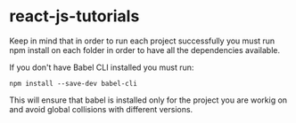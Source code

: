 # react-js-tutorials
Keep in mind that in order to run each project successfully you must run npm install on each folder in order to have all the dependencies available.

If you don't have Babel CLI installed you must run:

```npm install --save-dev babel-cli```

This will ensure that babel is installed only for the project you are workig on and avoid global collisions with different versions.

